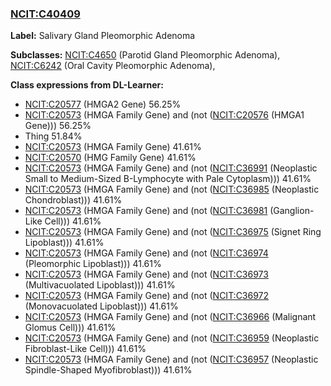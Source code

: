 
### [NCIT:C40409](http://purl.obolibrary.org/obo/NCIT_C40409)
**Label:** Salivary Gland Pleomorphic Adenoma

**Subclasses:** [NCIT:C4650](http://purl.obolibrary.org/obo/NCIT_C4650) (Parotid Gland Pleomorphic Adenoma), [NCIT:C6242](http://purl.obolibrary.org/obo/NCIT_C6242) (Oral Cavity Pleomorphic Adenoma), 

**Class expressions from DL-Learner:**

- [NCIT:C20577](http://purl.obolibrary.org/obo/NCIT_C20577) (HMGA2 Gene) 56.25%
- [NCIT:C20573](http://purl.obolibrary.org/obo/NCIT_C20573) (HMGA Family Gene) and (not ([NCIT:C20576](http://purl.obolibrary.org/obo/NCIT_C20576) (HMGA1 Gene))) 56.25%
- Thing 51.84%
- [NCIT:C20573](http://purl.obolibrary.org/obo/NCIT_C20573) (HMGA Family Gene) 41.61%
- [NCIT:C20570](http://purl.obolibrary.org/obo/NCIT_C20570) (HMG Family Gene) 41.61%
- [NCIT:C20573](http://purl.obolibrary.org/obo/NCIT_C20573) (HMGA Family Gene) and (not ([NCIT:C36991](http://purl.obolibrary.org/obo/NCIT_C36991) (Neoplastic Small to Medium-Sized B-Lymphocyte with Pale Cytoplasm))) 41.61%
- [NCIT:C20573](http://purl.obolibrary.org/obo/NCIT_C20573) (HMGA Family Gene) and (not ([NCIT:C36985](http://purl.obolibrary.org/obo/NCIT_C36985) (Neoplastic Chondroblast))) 41.61%
- [NCIT:C20573](http://purl.obolibrary.org/obo/NCIT_C20573) (HMGA Family Gene) and (not ([NCIT:C36981](http://purl.obolibrary.org/obo/NCIT_C36981) (Ganglion-Like Cell))) 41.61%
- [NCIT:C20573](http://purl.obolibrary.org/obo/NCIT_C20573) (HMGA Family Gene) and (not ([NCIT:C36975](http://purl.obolibrary.org/obo/NCIT_C36975) (Signet Ring Lipoblast))) 41.61%
- [NCIT:C20573](http://purl.obolibrary.org/obo/NCIT_C20573) (HMGA Family Gene) and (not ([NCIT:C36974](http://purl.obolibrary.org/obo/NCIT_C36974) (Pleomorphic Lipoblast))) 41.61%
- [NCIT:C20573](http://purl.obolibrary.org/obo/NCIT_C20573) (HMGA Family Gene) and (not ([NCIT:C36973](http://purl.obolibrary.org/obo/NCIT_C36973) (Multivacuolated Lipoblast))) 41.61%
- [NCIT:C20573](http://purl.obolibrary.org/obo/NCIT_C20573) (HMGA Family Gene) and (not ([NCIT:C36972](http://purl.obolibrary.org/obo/NCIT_C36972) (Monovacuolated Lipoblast))) 41.61%
- [NCIT:C20573](http://purl.obolibrary.org/obo/NCIT_C20573) (HMGA Family Gene) and (not ([NCIT:C36966](http://purl.obolibrary.org/obo/NCIT_C36966) (Malignant Glomus Cell))) 41.61%
- [NCIT:C20573](http://purl.obolibrary.org/obo/NCIT_C20573) (HMGA Family Gene) and (not ([NCIT:C36959](http://purl.obolibrary.org/obo/NCIT_C36959) (Neoplastic Fibroblast-Like Cell))) 41.61%
- [NCIT:C20573](http://purl.obolibrary.org/obo/NCIT_C20573) (HMGA Family Gene) and (not ([NCIT:C36957](http://purl.obolibrary.org/obo/NCIT_C36957) (Neoplastic Spindle-Shaped Myofibroblast))) 41.61%


